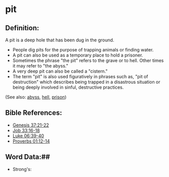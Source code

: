 # pit #

## Definition: ##

A pit is a deep hole that has been dug in the ground.

* People dig pits for the purpose of trapping animals or finding water.
* A pit can also be used as a temporary place to hold a prisoner.
* Sometimes the phrase "the pit" refers to the grave or to hell. Other times it may refer to "the abyss."
* A very deep pit can also be called a "cistern."
* The term "pit" is also used figuratively in phrases such as, "pit of destruction" which describes being trapped in a disastrous situation or being deeply involved in sinful, destructive practices.

(See also: [abyss](../other/abyss.md), [hell](../kt/hell.md), [prison](../other/prison.md))

## Bible References: ##

* [Genesis 37:21-22](rc://en/tn/help/gen/37/21)
* [Job 33:16-18](rc://en/tn/help/job/33/16)
* [Luke 06:39-40](rc://en/tn/help/luk/06/39)
* [Proverbs 01:12-14](rc://en/tn/help/pro/01/12)

## Word Data:##

* Strong's: 

